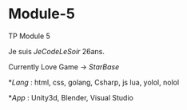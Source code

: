 # Module-5
TP Module 5

Je suis *JeCodeLeSoir* 26ans. 

Currently Love Game -> *StarBase*

**Lang* : html, css, golang, Csharp, js lua, yolol, nolol

**App* : Unity3d, Blender, Visual Studio
